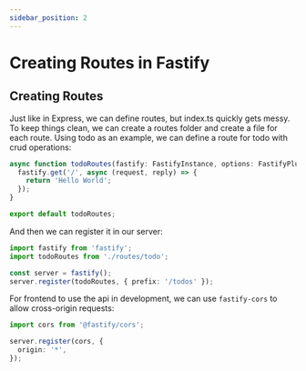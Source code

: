 ```yaml
---
sidebar_position: 2
---
```


# Creating Routes in Fastify

## Creating Routes

Just like in Express, we can define routes, but index.ts quickly gets messy.
To keep things clean, we can create a routes folder and create a file for each route.
Using todo as an example, we can define a route for todo with crud operations:

```typescript title="routes/todo.ts"
async function todoRoutes(fastify: FastifyInstance, options: FastifyPluginOptions) {
  fastify.get('/', async (request, reply) => {
    return 'Hello World';
  });
}

export default todoRoutes;
```

And then we can register it in our server:

```typescript title="server.ts"
import fastify from 'fastify';
import todoRoutes from './routes/todo';

const server = fastify();
server.register(todoRoutes, { prefix: '/todos' });
```

For frontend to use the api in development, we can use `fastify-cors` to allow cross-origin requests:

```typescript title="server.ts"
import cors from '@fastify/cors';

server.register(cors, {
  origin: '*',
});
```

